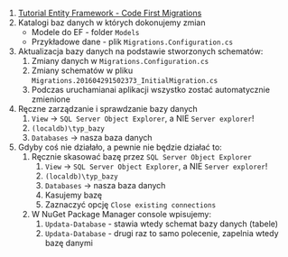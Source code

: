 1. [Tutorial Entity Framework - Code First Migrations](http://www.asp.net/mvc/overview/getting-started/getting-started-with-ef-using-mvc/migrations-and-deployment-with-the-entity-framework-in-an-asp-net-mvc-application)
2. Katalogi baz danych w których dokonujemy zmian
	* Modele do EF - folder `Models`
	* Przykładowe dane - plik `Migrations.Configuration.cs`
3. Aktualizacja bazy danych na podstawie stworzonych schematów:
	1. Zmiany danych w `Migrations.Configuration.cs`
    2. Zmiany schematów w pliku `Migrations.201604291502373_InitialMigration.cs`
    3. Podczas uruchamianai aplikacji wszystko zostać automatycznie zmienione
4. Ręczne zarządzanie i sprawdzanie bazy danych
    1. `View` -> `SQL Server Object Explorer`, a NIE `Server explorer`!
    2. `(localdb)\typ_bazy`
    3. `Databases` -> nasza baza danych
5. Gdyby coś nie działało, a pewnie nie będzie działać to:
    1. Ręcznie skasować bazę przez `SQL Server Object Explorer`
        1. `View` -> `SQL Server Object Explorer`, a NIE `Server explorer`!
        2. `(localdb)\typ_bazy`
        3. `Databases` -> nasza baza danych
        4. Kasujemy bazę
        5. Zaznaczyć opcję `Close existing connections`
    2. W NuGet Package Manager console wpisujemy:
        1. `Updata-Database` - stawia wtedy schemat bazy danych (tabele)
        2. `Updata-Database` - drugi raz to samo polecenie, zapelnia wtedy bazę danymi